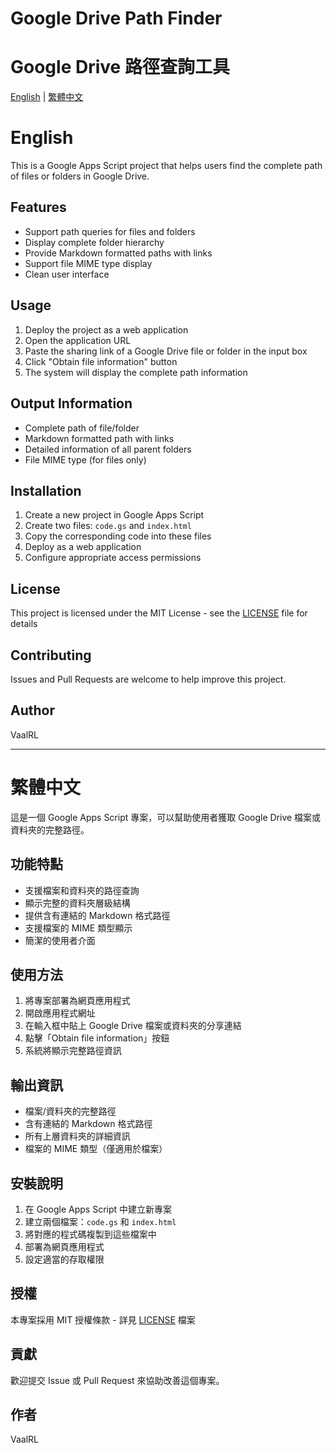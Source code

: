 # Google Drive Path Finder
# Google Drive 路徑查詢工具

[English](#english) | [繁體中文](#繁體中文)

# English

This is a Google Apps Script project that helps users find the complete path of files or folders in Google Drive.

## Features

- Support path queries for files and folders
- Display complete folder hierarchy
- Provide Markdown formatted paths with links
- Support file MIME type display
- Clean user interface

## Usage

1. Deploy the project as a web application
2. Open the application URL
3. Paste the sharing link of a Google Drive file or folder in the input box
4. Click "Obtain file information" button
5. The system will display the complete path information

## Output Information

- Complete path of file/folder
- Markdown formatted path with links
- Detailed information of all parent folders
- File MIME type (for files only)

## Installation

1. Create a new project in Google Apps Script
2. Create two files: `code.gs` and `index.html`
3. Copy the corresponding code into these files
4. Deploy as a web application
5. Configure appropriate access permissions

## License

This project is licensed under the MIT License - see the [LICENSE](LICENSE) file for details

## Contributing

Issues and Pull Requests are welcome to help improve this project.

## Author

VaalRL

---

# 繁體中文

這是一個 Google Apps Script 專案，可以幫助使用者獲取 Google Drive 檔案或資料夾的完整路徑。

## 功能特點

- 支援檔案和資料夾的路徑查詢
- 顯示完整的資料夾層級結構
- 提供含有連結的 Markdown 格式路徑
- 支援檔案的 MIME 類型顯示
- 簡潔的使用者介面

## 使用方法

1. 將專案部署為網頁應用程式
2. 開啟應用程式網址
3. 在輸入框中貼上 Google Drive 檔案或資料夾的分享連結
4. 點擊「Obtain file information」按鈕
5. 系統將顯示完整路徑資訊

## 輸出資訊

- 檔案/資料夾的完整路徑
- 含有連結的 Markdown 格式路徑
- 所有上層資料夾的詳細資訊
- 檔案的 MIME 類型（僅適用於檔案）

## 安裝說明

1. 在 Google Apps Script 中建立新專案
2. 建立兩個檔案：`code.gs` 和 `index.html`
3. 將對應的程式碼複製到這些檔案中
4. 部署為網頁應用程式
5. 設定適當的存取權限

## 授權

本專案採用 MIT 授權條款 - 詳見 [LICENSE](LICENSE) 檔案

## 貢獻

歡迎提交 Issue 或 Pull Request 來協助改善這個專案。

## 作者

VaalRL